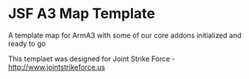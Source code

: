 JSF A3 Map Template
===============

A template map for ArmA3 with some of our core addons initialized and ready to go

This templaet was designed for Joint Strike Force - http://www.jointstrikeforce.us
